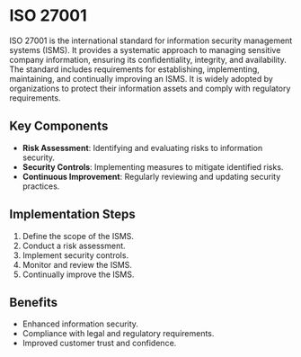 # ISO 27001

ISO 27001 is the international standard for information security management systems (ISMS). It provides a systematic approach to managing sensitive company information, ensuring its confidentiality, integrity, and availability. The standard includes requirements for establishing, implementing, maintaining, and continually improving an ISMS. It is widely adopted by organizations to protect their information assets and comply with regulatory requirements.

## Key Components

- **Risk Assessment**: Identifying and evaluating risks to information security.
- **Security Controls**: Implementing measures to mitigate identified risks.
- **Continuous Improvement**: Regularly reviewing and updating security practices.

## Implementation Steps

1. Define the scope of the ISMS.
2. Conduct a risk assessment.
3. Implement security controls.
4. Monitor and review the ISMS.
5. Continually improve the ISMS.

## Benefits

- Enhanced information security.
- Compliance with legal and regulatory requirements.
- Improved customer trust and confidence.
